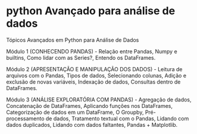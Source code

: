 # python Avançado para análise de dados
Tópicos Avançados em Python para Análise de Dados

Módulo 1 (CONHECENDO PANDAS) - Relação entre Pandas, Numpy e builtins, Como lidar com as Series?, Entendo os DataFrames. 

Módulo 2 (APRESENTAÇÃO E MANIPULAÇÃO DOS DADOS) - Leitura de arquivos com o Pandas, Tipos de dados, Selecionando colunas, Adição e exclusão de novas variáveis, Indexação de dados, Consultas dentro de DataFrames. 

Módulo 3 (ANÁLISE EXPLORATÓRIA COM PANDAS) - Agregação de dados,  Concatenação de DataFrames, Aplicando funções nos DataFrames, Categorização de dados em um DataFrame,  O Groupby, Pré-processamento de dados,  Tratamento textual com o Pandas,  Lidando com dados duplicados, Lidando com dados faltantes, Pandas + Matplotlib. 
